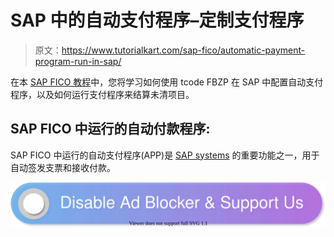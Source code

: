 # SAP 中的自动支付程序–定制支付程序

> 原文：<https://www.tutorialkart.com/sap-fico/automatic-payment-program-run-in-sap/>

在本 [SAP FICO 教程](https://www.tutorialkart.com/sap-fico/sap-fico-tutorial/)中，您将学习如何使用 tcode FBZP 在 SAP 中配置自动支付程序，以及如何运行支付程序来结算未清项目。

## SAP FICO 中运行的自动付款程序:

SAP FICO 中运行的自动支付程序(APP)是 [SAP systems](https://www.tutorialkart.com/sap/what-is-sap-definition-of-erp-sap-systems/) 的重要功能之一，用于自动签发支票和接收付款。

[![](img/925da31b32d6bc3827932f6c8afb11bb.png)](https://www.tutorialkart.com/)